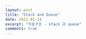 ```yaml
---
layout: post
title: "Stack and Queue"
date: 2021-01-14
excerpt: "자료구조 - stack 과 queue"
comments: true
---
```

